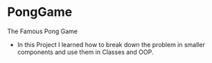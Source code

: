 # PongGame
The Famous Pong Game

- In this Project I learned how to break down the problem in smaller components and use them in Classes and OOP.
